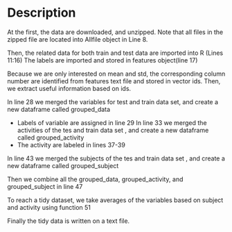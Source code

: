 # Description

At the first, the data are downloaded, and unzipped. Note that all files in the zipped file are located into Allfile object in Line 8.

Then, the related data for both train and test data are imported into R (Lines 11:16)
The labels are imported and stored in features object(line 17)

Because we are only interested on mean and std, the corresponding column number are identified from features text file and stored in vector ids. Then, we extract useful information based on ids.

In line 28 we merged the variables for test and train data set, and create a new dataframe called grouped_data
   - Labels of variable are assigned in line 29
In line 33 we merged the activities of the tes and train data set , and create a new dataframe called grouped_activity
   - The activity are labeled in lines 37-39

In line 43 we merged the subjects of the tes and train data set , and create a new dataframe called grouped_subject

Then we combine all the grouped_data, grouped_activity, and grouped_subject in line 47

To reach a tidy dataset, we take averages of the variables based on subject and activity using function 51

Finally the tidy data is written on a text file.

